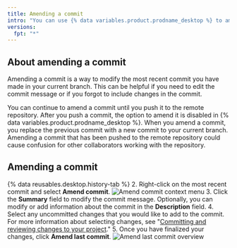 ```yaml
---
title: Amending a commit
intro: "You can use {% data variables.product.prodname_desktop %} to amend your last commit."
versions:
  fpt: "*"
---
```


## About amending a commit

Amending a commit is a way to modify the most recent commit you have made in your current branch. This can be helpful if you need to edit the commit message or if you forgot to include changes in the commit.

You can continue to amend a commit until you push it to the remote repository. After you push a commit, the option to amend it is disabled in {% data variables.product.prodname_desktop %}. When you amend a commit, you replace the previous commit with a new commit to your current branch. Amending a commit that has been pushed to the remote repository could cause confusion for other collaborators working with the repository.

## Amending a commit

{% data reusables.desktop.history-tab %} 2. Right-click on the most recent commit and select **Amend commit**.
![Amend commit context menu](/assets/images/help/desktop/amend-commit-context-menu.png) 3. Click the **Summary** field to modify the commit message. Optionally, you can modify or add information about the commit in the **Description** field. 4. Select any uncommitted changes that you would like to add to the commit. For more information about selecting changes, see "[Committing and reviewing changes to your project](/desktop/contributing-and-collaborating-using-github-desktop/making-changes-in-a-branch/committing-and-reviewing-changes-to-your-project#selecting-changes-to-include-in-a-commit)." 5. Once you have finalized your changes, click **Amend last commit**.
![Amend last commit overview](/assets/images/help/desktop/amend-last-commit-overview.png)
